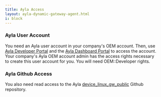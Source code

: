 ```yaml
---
title: Ayla Access
layout: ayla-dynamic-gateway-agent.html
i: block
---
```


### Ayla User Account

You need an Ayla user account in your company's OEM account. Then, use [Ayla Developer Portal](https://docs.aylanetworks.com/apps/ayla-developer-portal/) and the [Ayla Dashboard Portal](https://docs.aylanetworks.com/apps/ayla-dashboard-portal/) to access the account. Your company's Ayla OEM account admin has the access rights necessary to create this user account for you. You will need OEM::Developer rights.

### Ayla Github Access

You also need read access to the Ayla [device_linux_gw_public](https://github.com/AylaNetworks/device_linux_gw_public) Github repository.

